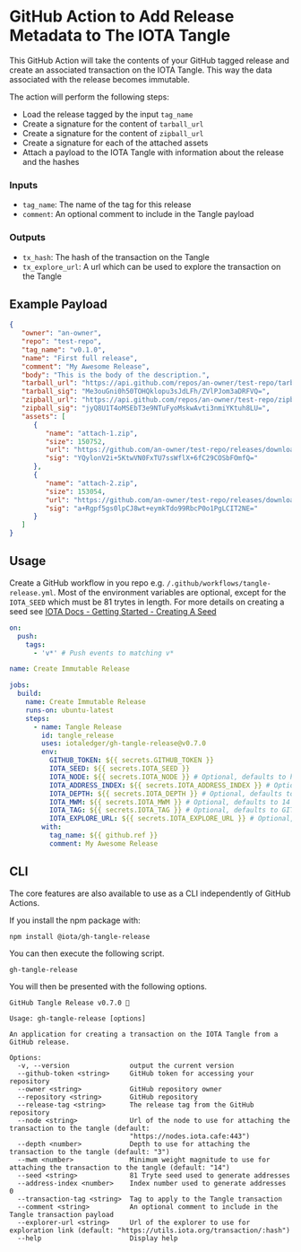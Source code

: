 # GitHub Action to Add Release Metadata to The IOTA Tangle

This GitHub Action will take the contents of your GitHub tagged release and create an associated transaction on the IOTA Tangle. This way the data associated with the release becomes immutable.

The action will perform the following steps:

* Load the release tagged by the input `tag_name`
* Create a signature for the content of `tarball_url`
* Create a signature for the content of `zipball_url`
* Create a signature for each of the attached assets
* Attach a payload to the IOTA Tangle with information about the release and the hashes

### Inputs

- `tag_name`: The name of the tag for this release
- `comment`: An optional comment to include in the Tangle payload

### Outputs

- `tx_hash`: The hash of the transaction on the Tangle
- `tx_explore_url`: A url which can be used to explore the transaction on the Tangle


## Example Payload

```json
{
   "owner": "an-owner",
   "repo": "test-repo",
   "tag_name": "v0.1.0",
   "name": "First full release",
   "comment": "My Awesome Release",
   "body": "This is the body of the description.",
   "tarball_url": "https://api.github.com/repos/an-owner/test-repo/tarball/v0.1.0",
   "tarball_sig": "Me3ouGni0h50TOHQklopu3sJdLFh/ZVlPJom3aDRFVQ=",
   "zipball_url": "https://api.github.com/repos/an-owner/test-repo/zipball/v0.1.0",
   "zipball_sig": "jyQ8U1T4oMSEbT3e9NTuFyoMskwAvti3nmiYKtuh8LU=",
   "assets": [
      {
         "name": "attach-1.zip",
         "size": 150752,
         "url": "https://github.com/an-owner/test-repo/releases/download/v0.1.0/attach-1.zip",
         "sig": "YQylonV2i+5KtwVN0FxTU7ssWflX+6fC29COSbFOmfQ="
      },
      {
         "name": "attach-2.zip",
         "size": 153054,
         "url": "https://github.com/an-owner/test-repo/releases/download/v0.1.0/attach-2.zip",
         "sig": "a+Rgpf5gs0lpCJ8wt+eymkTdo99RbcP0o1PgLCIT2NE="
      }
   ]
}
```

## Usage

Create a GitHub workflow in you repo e.g. `/.github/workflows/tangle-release.yml`.
 Most of the environment variables are optional, except for the `IOTA_SEED` which must be 81 trytes in length. For more details on creating a seed see [IOTA Docs - Getting Started - Creating A Seed](https://docs.iota.org/docs/getting-started/0.1/tutorials/create-a-seed)

```yaml
on:
  push:
    tags:
      - 'v*' # Push events to matching v*

name: Create Immutable Release

jobs:
  build:
    name: Create Immutable Release
    runs-on: ubuntu-latest
    steps:
      - name: Tangle Release
        id: tangle_release
        uses: iotaledger/gh-tangle-release@v0.7.0
        env:
          GITHUB_TOKEN: ${{ secrets.GITHUB_TOKEN }}
          IOTA_SEED: ${{ secrets.IOTA_SEED }}
          IOTA_NODE: ${{ secrets.IOTA_NODE }} # Optional, defaults to https://nodes.iota.cafe:443
          IOTA_ADDRESS_INDEX: ${{ secrets.IOTA_ADDRESS_INDEX }} # Optional, defaults to 0
          IOTA_DEPTH: ${{ secrets.IOTA_DEPTH }} # Optional, defaults to 3
          IOTA_MWM: ${{ secrets.IOTA_MWM }} # Optional, defaults to 14
          IOTA_TAG: ${{ secrets.IOTA_TAG }} # Optional, defaults to GITHUB9RELEASE
          IOTA_EXPLORE_URL: ${{ secrets.IOTA_EXPLORE_URL }} # Optional, defaults to https://utils.iota.org/transaction/:hash
        with:
          tag_name: ${{ github.ref }}
          comment: My Awesome Release

```

## CLI

The core features are also available to use as a CLI independently of GitHub Actions.

If you install the npm package with:

```shell
npm install @iota/gh-tangle-release
```

You can then execute the following script.

```shell
gh-tangle-release
```

You will then be presented with the following options.

```shell
GitHub Tangle Release v0.7.0 🚀

Usage: gh-tangle-release [options]

An application for creating a transaction on the IOTA Tangle from a GitHub release.

Options:
  -v, --version               output the current version
  --github-token <string>     GitHub token for accessing your repository
  --owner <string>            GitHub repository owner
  --repository <string>       GitHub repository
  --release-tag <string>      The release tag from the GitHub repository
  --node <string>             Url of the node to use for attaching the transaction to the tangle (default:
                              "https://nodes.iota.cafe:443")
  --depth <number>            Depth to use for attaching the transaction to the tangle (default: "3")
  --mwm <number>              Minimum weight magnitude to use for attaching the transaction to the tangle (default: "14")
  --seed <string>             81 Tryte seed used to generate addresses
  --address-index <number>    Index number used to generate addresses 0
  --transaction-tag <string>  Tag to apply to the Tangle transaction
  --comment <string>          An optional comment to include in the Tangle transaction payload
  --explorer-url <string>     Url of the explorer to use for exploration link (default: "https://utils.iota.org/transaction/:hash")
  --help                      Display help
  ```
